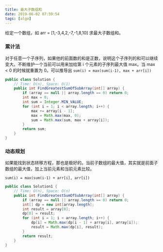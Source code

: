 ```yaml
---
title: 最大子数组和
date: 2019-06-02 07:59:54
tags: [algo]
---
```

给定一个数组，如 arr = [1,-3,4,2,-7,-1,8,10] 求最大子数组和。

### 累计法
对于任意一个子序列，如果他的前面数的和是正数，说明这个子序列的和可以继续变大。不断维护一个当前可以用来加给第 i 个元素的子序列最大值 max。当 max < 0 的时候就重置为 0。可以推导出 
`sum(i) = max(sum(i-1), max + arr[i])`

```java
public class Solution {
    // Time: O(n), Space: O(1)
    public int FindGreatestSumOfSubArray(int[] array) {
        if (array == null || array.length == 0) return 0;
        int max = 0;
        int sum = Integer.MIN_VALUE;
        for (int i = 1; i < array.length; i++) {
            max += array[i - 1];
            max = Math.max(max, 0);
            sum = Math.max(sum, max + array[i]);
        }
        return sum;
    }
}
```

### 动态规划
如果能找到状态转移方程，那也是极好的。当前子数组的最大值，其实就是前面子数组的最大值，加上当前元素和当前元素比较。

`sum(i) = max(sum(i-1) + arr[i], arr[i])`

```java
public class Solution1 {
    // Time: O(n), Space: O(n)
    public int FindGreatestSumOfSubArray(int[] array) {
        if (array == null || array.length == 0) return 0;
        int[] dp = new int[array.length];
        int result = array[0];
        dp[0] = result;
        for (int i = 1; i < array.length; i++) {
            dp[i] = Math.max(dp[i - 1] + array[i], array[i]);
            result = Math.max(dp[i], result);
        }
        return result;
    }
}
```